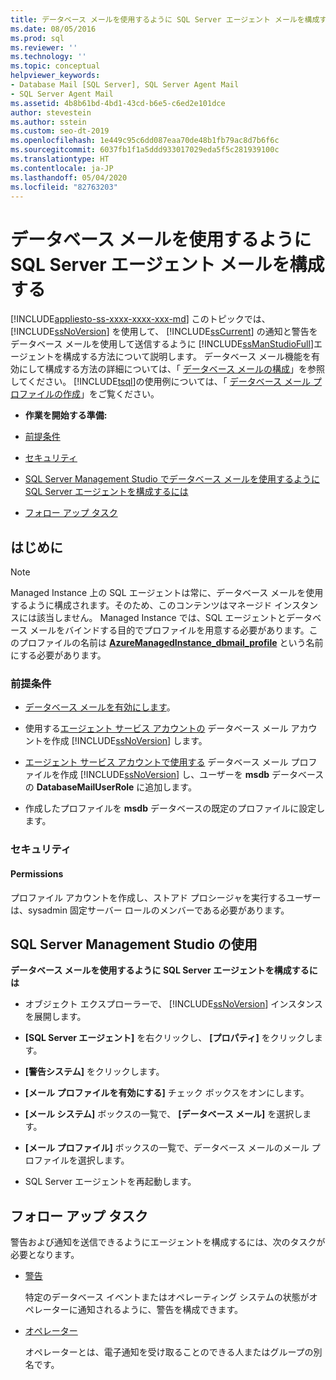 ```yaml
---
title: データベース メールを使用するように SQL Server エージェント メールを構成する
ms.date: 08/05/2016
ms.prod: sql
ms.reviewer: ''
ms.technology: ''
ms.topic: conceptual
helpviewer_keywords:
- Database Mail [SQL Server], SQL Server Agent Mail
- SQL Server Agent Mail
ms.assetid: 4b8b61bd-4bd1-43cd-b6e5-c6ed2e101dce
author: stevestein
ms.author: sstein
ms.custom: seo-dt-2019
ms.openlocfilehash: 1e449c95c6dd087eaa70de48b1fb79ac8d7b6f6c
ms.sourcegitcommit: 6037fb1f1a5ddd933017029eda5f5c281939100c
ms.translationtype: HT
ms.contentlocale: ja-JP
ms.lasthandoff: 05/04/2020
ms.locfileid: "82763203"
---
```

# <a name="configure-sql-server-agent-mail-to-use-database-mail"></a>データベース メールを使用するように SQL Server エージェント メールを構成する
[!INCLUDE[appliesto-ss-xxxx-xxxx-xxx-md](../../includes/appliesto-ss-xxxx-xxxx-xxx-md.md)]
  このトピックでは、 [!INCLUDE[ssNoVersion](../../includes/ssnoversion-md.md)] を使用して、 [!INCLUDE[ssCurrent](../../includes/sscurrent-md.md)] の通知と警告をデータベース メールを使用して送信するように [!INCLUDE[ssManStudioFull](../../includes/ssmanstudiofull-md.md)]エージェントを構成する方法について説明します。  データベース メール機能を有効にして構成する方法の詳細については、「 [データベース メールの構成](../../relational-databases/database-mail/configure-database-mail.md)」を参照してください。  [!INCLUDE[tsql](../../includes/tsql-md.md)]の使用例については、「 [データベース メール プロファイルの作成](../../relational-databases/database-mail/create-a-database-mail-profile.md)」をご覧ください。
  
-   **作業を開始する準備:**  
  
-   [前提条件](#Prerequisites)  
  
-   [セキュリティ](#Security)  
  
-   [SQL Server Management Studio でデータベース メールを使用するように SQL Server エージェントを構成するには](#SSMSProcedure)  
  
-   [フォロー アップ タスク](#Follow_Up)  
  
##  <a name="before-you-begin"></a><a name="BeforeYouBegin"></a> はじめに  
  
  > [!NOTE]
  > Managed Instance 上の SQL エージェントは常に、データベース メールを使用するように構成されます。そのため、このコンテンツはマネージド インスタンスには該当しません。 Managed Instance では、SQL エージェントとデータベース メールをバインドする目的でプロファイルを用意する必要があります。このプロファイルの名前は **[AzureManagedInstance_dbmail_profile](https://docs.microsoft.com/azure/sql-database/sql-database-managed-instance-transact-sql-information#sql-server-agent)** という名前にする必要があります。 
  
###  <a name="prerequisites"></a><a name="Prerequisites"></a> 前提条件  
  
-   [データベース メールを有効にします](../../relational-databases/database-mail/configure-database-mail.md)。  
  
-    使用する[エージェント サービス アカウントの](../../relational-databases/database-mail/create-a-database-mail-account.md) データベース メール アカウントを作成 [!INCLUDE[ssNoVersion](../../includes/ssnoversion-md.md)] します。  
  
-   [エージェント サービス アカウントで使用する](../../relational-databases/database-mail/create-a-database-mail-profile.md) データベース メール プロファイルを作成 [!INCLUDE[ssNoVersion](../../includes/ssnoversion-md.md)] し、ユーザーを **msdb** データベースの **DatabaseMailUserRole** に追加します。
  
-   作成したプロファイルを **msdb** データベースの既定のプロファイルに設定します。  
  
###  <a name="security"></a><a name="Security"></a> セキュリティ  
  
####  <a name="permissions"></a><a name="Permissions"></a> Permissions  
 プロファイル アカウントを作成し、ストアド プロシージャを実行するユーザーは、sysadmin 固定サーバー ロールのメンバーである必要があります。  
  
##  <a name="using-sql-server-management-studio"></a><a name="SSMSProcedure"></a> SQL Server Management Studio の使用  
 **データベース メールを使用するように SQL Server エージェントを構成するには**  
  
-   オブジェクト エクスプローラーで、 [!INCLUDE[ssNoVersion](../../includes/ssnoversion-md.md)] インスタンスを展開します。  
  
-   **[SQL Server エージェント]** を右クリックし、 **[プロパティ]** をクリックします。  
  
-   **[警告システム]** をクリックします。  
  
-   **[メール プロファイルを有効にする]** チェック ボックスをオンにします。  
  
-   **[メール システム]** ボックスの一覧で、 **[データベース メール]** を選択します。  
  
-   **[メール プロファイル]** ボックスの一覧で、データベース メールのメール プロファイルを選択します。 
  
-   SQL Server エージェントを再起動します。  
  
##  <a name="follow-up-tasks"></a><a name="Follow_Up"></a> フォロー アップ タスク  
 警告および通知を送信できるようにエージェントを構成するには、次のタスクが必要となります。  
  
-   [警告](../../ssms/agent/alerts.md)  
  
     特定のデータベース イベントまたはオペレーティング システムの状態がオペレーターに通知されるように、警告を構成できます。  
  
-   [オペレーター](../../ssms/agent/operators.md)  
  
     オペレーターとは、電子通知を受け取ることのできる人またはグループの別名です。  
  
  
